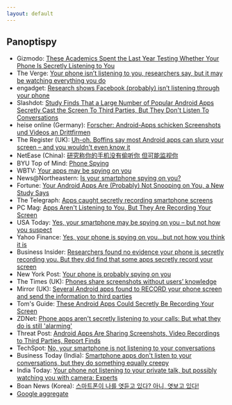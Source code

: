 ```yaml
---
layout: default
---
```


Panoptispy
---
* Gizmodo: [These Academics Spent the Last Year Testing Whether Your Phone Is Secretly Listening to You](https://gizmodo.com/these-academics-spent-the-last-year-testing-whether-you-1826961188)   
* The Verge: [Your phone isn’t listening to you, researchers say, but it may be watching everything you do](https://www.theverge.com/2018/7/3/17531698/conspiracy-theory-facebook-android-phone-listening)
* engadget: [Research shows Facebook (probably) isn’t listening through your phone](https://www.engadget.com/2018/07/03/research-facebook-probably-isnt-listening-phone/)
* Slashdot: [Study Finds That a Large Number of Popular Android Apps Secretly Cast the Screen To Third Parties, But They Don't Listen To Conversations](https://yro.slashdot.org/story/18/07/03/1822250/study-finds-that-a-large-number-of-popular-android-apps-secretly-cast-the-screen-and-send-screenshots-to-third-parties-but-they-dont-listen-to-conversations)
* heise online (Germany): [Forscher: Android-Apps schicken Screenshots und Videos an Drittfirmen ](https://www.heise.de/newsticker/meldung/Forscher-Android-Apps-schicken-Screenshots-und-Videos-an-Drittfirmen-4099744.html)
* The Register (UK): [Uh-oh. Boffins say most Android apps can slurp your screen – and you wouldn't even know it](https://www.theregister.co.uk/2018/07/04/most_android_apps_can_slurp_your_screen_and_you_wouldnt_even_know/)
* NetEase (China): [研究称你的手机没有偷听你 但可能监视你](http://tech.163.com/18/0704/21/DLTCQRVA00097U7T.html)
* BYU Top of Mind: [Phone Spying](https://www.byuradio.org/episode/4f422926-3fbd-43b6-82bb-cf59be63b549?playhead=2538&autoplay=true)
* WBTV: [Your apps may be spying on you](http://www.wbtv.com/clip/14470256/your-apps-may-be-spying-on-you)
* News@Northeastern: [Is your smartphone spying on you?](https://news.northeastern.edu/2018/07/06/is-your-smartphone-spying-on-you/)
* Fortune: [Your Android Apps Are (Probably) Not Snooping on You, a New Study Says](http://fortune.com/2018/07/03/android-app-smartphone-privacy/)
* The Telegraph: [Apps caught secretly recording smartphone screens](https://www.telegraph.co.uk/technology/2018/07/04/apps-caught-secretly-recording-smartphone-screens/)
* PC Mag: [Apps Aren't Listening to You, But They Are Recording Your Screen](https://www.pcmag.com/news/362277/apps-arent-listening-to-you-but-they-are-recording-your-sc)
* USA Today: [Yes, your smartphone may be spying on you – but not how you suspect](https://www.usatoday.com/story/tech/talkingtech/2018/07/05/researchers-find-android-apps-snoop-sending-screen-shots/759430002/)
* Yahoo Finance: [Yes, your phone is spying on you...but not how you think it is](https://finance.yahoo.com/video/yes-phone-spying-not-think-170426388.html)
* Business Insider: [Researchers found no evidence your phone is secretly recording you. But they did find that some apps secretly record your screen](http://www.businessinsider.com/phone-recording-microphone-screen-2018-7)
* New York Post: [Your phone is probably spying on you](https://nypost.com/2018/07/05/your-phone-is-probably-spying-on-you/)
* The Times (UK): [Phones share screenshots without users’ knowledge](https://www.thetimes.co.uk/edition/news/phones-share-screenshots-without-users-knowledge-8j2gvdm5g)
* Mirror (UK): [Several Android apps found to RECORD your phone screen and send the information to third parties](https://www.mirror.co.uk/tech/several-android-apps-found-record-12856993)
* Tom's Guide: [These Android Apps Could Secretly Be Recording Your Screen](https://www.tomsguide.com/us/android-apps-secretly-recording-you,news-27557.html)
* ZDNet: [Phone apps aren't secretly listening to your calls: But what they do is still 'alarming'](https://www.zdnet.com/article/phone-apps-arent-secretly-listening-to-your-calls-but-what-they-do-is-still-alarming/)
* Threat Post: [Android Apps Are Sharing Screenshots, Video Recordings to Third Parties, Report Finds](https://threatpost.com/android-app-are-sharing-screenshots-video-recordings-to-third-parties-report-finds/133686/)
* TechSpot: [No, your smartphone is not listening to your conversations](https://www.techspot.com/news/75356-no-smartphone-not-listening-conversations.html)
* Business Today (India): [Smartphone apps don't listen to your conversations, but they do something equally creepy](https://www.businesstoday.in/technology/news/smartphone-apps-do-not-listen-to-your-conversations-but-they-do-something-equally-creepy/story/279907.html)
* India Today: [Your phone not listening to your private talk, but possibly watching you with camera: Experts](https://www.indiatoday.in/technology/news/story/your-phone-not-listening-to-your-private-talk-but-possibly-watching-you-with-camera-experts-1277022-2018-07-04)
* Boan News (Korea): [스마트폰이 나를 엿듣고 있다? 아니, 엿보고 있다!](http://www.boannews.com/media/view.asp?idx=70998)
* [Google aggregate](https://news.google.com/stories/CAAqSQgKIkNDQklTTERvSmMzUnZjbmt0TXpZd1NoOGFIV1JSUjNNMVRsTldNMGxhTlRsT1RVNVpUWGRqVTBGMmJqVlBObnBOS0FBUAE?hl=en-US&gl=US&ceid=US:en)
